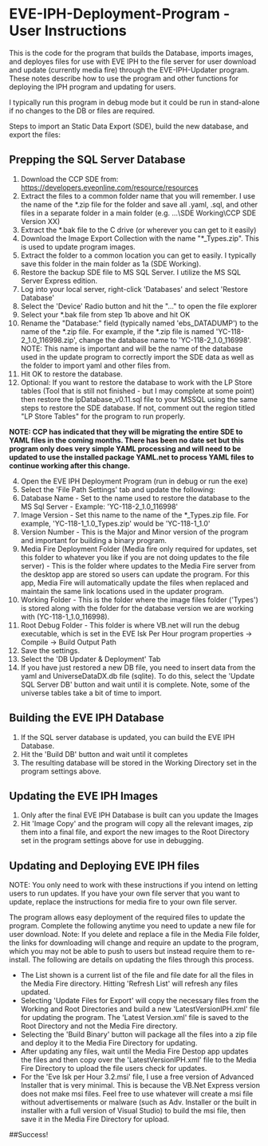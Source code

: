 # EVE-IPH-Deployment-Program - User Instructions

This is the code for the program that builds the Database, imports images,  and deployes files for use with EVE IPH to the file server for user download and update (currently media fire) through the EVE-IPH-Updater program. These notes describe how to use the program and other functions for deploying the IPH program and updating for users.

I typically run this program in debug mode but it could be run in stand-alone if no changes to the DB or files are required. 

Steps to import an Static Data Export (SDE), build the new database, and export the files:
## Prepping the SQL Server Database
1. Download the CCP SDE from: https://developers.eveonline.com/resource/resources 
  1. Extract the files to a common folder name that you will remember. I use the name of the *.zip file for the folder and save all .yaml, .sql, and other files in a separate folder in a main folder (e.g. ...\SDE Working\CCP SDE Version XX)
  2. Extract the *.bak file to the C drive (or wherever you can get to it easily)
2. Download the Image Export Collection with the name "*_Types.zip". This is used to update program images.
  1. Extract the folder to a common location you can get to easily. I typically save this folder in the main folder as 1a (SDE Working).
3. Restore the backup SDE file to MS SQL Server. I utilize the MS SQL Server Express edition. 
  1. Log into your local server, right-click 'Databases' and select 'Restore Database'
  2. Select the 'Device' Radio button and hit the "..." to open the file explorer
  3. Select your *.bak file from step 1b above and hit OK
  4. Rename the "Database:" field (typically named 'ebs_DATADUMP') to the name of the *.zip file. For example, if the *.zip file is named 'YC-118-2_1.0_116998.zip', change the database name to 'YC-118-2_1.0_116998'. NOTE: This name is important and will be the name of the database used in the update program to correctly import the SDE data as well as the folder to import yaml and other files from.
  5. Hit OK to restore the database.
  6. Optional: If you want to restore the database to work with the LP Store tables (Tool that is still not finished - but I may complete at some point) then restore the lpDatabase_v0.11.sql file to your MSSQL using the same steps to restore the SDE database. If not, comment out the region titled "LP Store Tables" for the program to run properly.

**NOTE: CCP has indicated that they will be migrating the entire SDE to YAML files in the coming months. There has been no date set but this program only does very simple YAML processing and will need to be updated to use the installed package YAML.net to process YAML files to continue working after this change.**

4. Open the EVE IPH Deployment Program (run in debug or run the exe)
5. Select the 'File Path Settings' tab and update the following:
  1. Database Name - Set to the name used to restore the database to the MS Sql Server - Example: 'YC-118-2_1.0_116998'
  2. Image Version - Set this name to the name of the *_Types.zip file. For example, 'YC-118-1_1.0_Types.zip' would be 'YC-118-1_1.0'
  3. Version Number - This is the Major and Minor version of the program and important for building a binary program. 
  4. Media Fire Deployment Folder (Media fire only required for updates, set this folder to whatever you like if you are not doing updates to the file server) - This is the folder where updates to the Media Fire server from the desktop app are stored so users can update the program. For this app, Media Fire will automatically update the files when replaced and maintain the same link locations used in the updater program.
  5. Working Folder - This is the folder where the image files folder ('Types') is stored along with the folder for the database version we are working with (YC-118-1_1.0_116998). 
  6. Root Debug Folder - This folder is where VB.net will run the debug executable, which is set in the EVE Isk Per Hour program properties -> Compile -> Build Output Path
  7. Save the settings.
  8. Select the 'DB Updater & Deployment' Tab
  9. If you have just restored a new DB file, you need to insert data from the yaml and UniverseDataDX.db file (sqlite). To do this, select the 'Update SQL Server DB' button and wait until it is complete. Note, some of the universe tables take a bit of time to import.

## Building the EVE IPH Database
1. If the SQL server database is updated, you can build the EVE IPH Database.
2. Hit the 'Build DB' button and wait until it completes
3. The resulting database will be stored in the Working Directory set in the program settings above.

## Updating the EVE IPH Images
1. Only after the final EVE IPH Database is built can you update the Images
2. Hit 'Image Copy' and the program will copy all the relevant images, zip them into a final file, and export the new images to the Root Directory set in the program settings above for use in debugging.

## Updating and Deploying EVE IPH files

NOTE: You only need to work with these instructions if you intend on letting users to run updates. If you have your own file server that you want to update, replace the instructions for media fire to your own file server.

The program allows easy deployment of the required files to update the program. Complete the following anytime you need to update a new file for user download. Note: If you delete and replace a file in the Media File folder, the links for downloading will change and require an update to the program, which you may not be able to push to users but instead require them to re-install. The following are details on updating the files through this process.

- The List shown is a current list of the file and file date for all the files in the Media Fire directory. Hitting 'Refresh List' will refresh any files updated.
- Selecting 'Update Files for Export' will copy the necessary files from the Working and Root Directories and build a new 'LatestVersionIPH.xml' file for updating the program. The 'Latest Version.xml' file is saved to the Root Directory and not the Media Fire directory.
- Selecting the 'Build Binary' button will package all the files into a zip file and deploy it to the Media Fire Directory for updating.
- After updating any files, wait until the Media Fire Destop app updates the files and then copy over the 'LatestVersionIPH.xml' file to the Media Fire Directory to upload the file users check for updates.
- For the 'Eve Isk per Hour 3.2.msi' file, I use a free version of Advanced Installer that is very minimal. This is because the VB.Net Express version does not make msi files. Feel free to use whatever will create a msi file without advertisements or malware (such as Adv. Installer or the built in installer with a full version of Visual Studio) to build the msi file, then save it in the Media Fire Directory for upload.


##Success!
